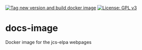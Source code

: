[![Tag new version and build docker image](https://github.com/jcs-elpa/docs-image/actions/workflows/docker-image.yml/badge.svg)](https://github.com/jcs-elpa/docs-image/actions/workflows/docker-image.yml)
[![License: GPL v3](https://img.shields.io/badge/License-GPL%20v3-blue.svg)](https://www.gnu.org/licenses/gpl-3.0)

# docs-image

Docker image for the jcs-elpa webpages
